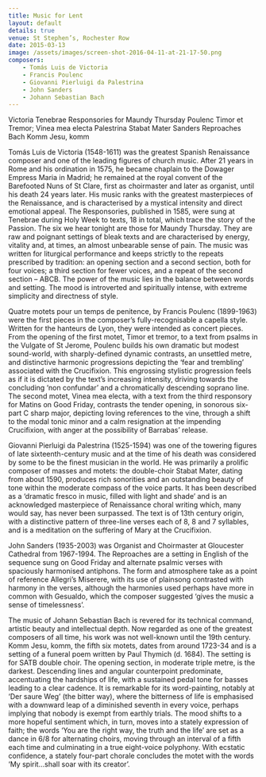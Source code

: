 ```yaml
---
title: Music for Lent
layout: default
details: true
venue: St Stephen’s, Rochester Row
date: 2015-03-13
image: /assets/images/screen-shot-2016-04-11-at-21-17-50.png
composers:
    - Tomás Luis de Victoria
    - Francis Poulenc
    - Giovanni Pierluigi da Palestrina
    - John Sanders
    - Johann Sebastian Bach
---
```


Victoria Tenebrae Responsories for Maundy Thursday
Poulenc Timor et Tremor; Vinea mea electa
Palestrina Stabat Mater
Sanders Reproaches
Bach Komm Jesu, komm

Tomás Luis de Victoria (1548-1611) was the greatest Spanish Renaissance composer and one of the leading figures of church music.  After 21 years in Rome and his ordination in 1575, he became chaplain to the Dowager Empress Maria in Madrid; he remained at the royal convent of the Barefooted Nuns of St Clare, first as choirmaster and later as organist, until his death 24 years later.  His music ranks with the greatest masterpieces of the Renaissance, and is characterised by a mystical intensity and direct emotional appeal.  The Responsories, published in 1585, were sung at Tenebrae during Holy Week to texts, 18 in total, which trace the story of the Passion.  The six we hear tonight are those for Maundy Thursday.  They are raw and poignant settings of bleak texts and are characterised by energy, vitality and, at times, an almost unbearable sense of pain.  The music was written for liturgical performance and keeps strictly to the repeats prescribed by tradition: an opening section and a second section, both for four voices; a third section for fewer voices, and a repeat of the second section – ABCB.  The power of the music lies in the balance between words and setting. The mood is introverted and spiritually intense, with extreme simplicity and directness of style.

Quatre motets pour un temps de penitence, by Francis Poulenc (1899-1963) were the first pieces in the composer’s fully-recognisable a capella style.  Written for the hanteurs de Lyon, they were intended as concert pieces. From the opening of the first motet, Timor et tremor, to a text from psalms in the Vulgate of St Jerome, Poulenc builds his own dramatic but modest sound-world, with sharply-defined dynamic contrasts, an unsettled metre, and distinctive harmonic progressions depicting the ‘fear and trembling’ associated with the Crucifixion. This engrossing stylistic progression feels as if it is dictated by the text’s increasing intensity, driving towards the concluding ‘non confundar’ and a chromatically descending soprano line.  The second motet, Vinea mea electa, with a text from the third responsory for Matins on Good Friday, contrasts the tender opening, in sonorous six-part C sharp major, depicting loving references to the vine, through a shift to the modal tonic minor and a calm resignation at the impending Crucifixion, with anger at the possibility of Barrabas’ release.

Giovanni Pierluigi da Palestrina (1525-1594) was one of the towering figures of late sixteenth-century music and at the time of his death was considered by some to be the finest musician in the world.  He was primarily a prolific composer of masses and motets: the double-choir Stabat Mater, dating from about 1590, produces rich sonorities and an outstanding beauty of tone within the moderate compass of the voice parts.  It has been described as a ‘dramatic fresco in music, filled with light and shade’ and is an acknowledged masterpiece of Renaissance choral writing which, many would say, has never been surpassed.  The text is of 13th century origin, with a distinctive pattern of three-line verses each of 8, 8 and 7 syllables, and is a meditation on the suffering of Mary at the Crucifixion.

John Sanders (1935-2003) was Organist and Choirmaster at Gloucester Cathedral from 1967-1994.   The Reproaches are a setting in English of the sequence sung on Good Friday and alternate psalmic verses with spaciously harmonised antiphons.  The form and atmosphere take as a point of reference Allegri’s Miserere, with its use of plainsong contrasted with harmony in the verses, although the harmonies used perhaps have more in common with Gesualdo, which the composer suggested ‘gives the music a sense of timelessness’.

The music of Johann Sebastian Bach is revered for its technical command, artistic beauty and intellectual depth.  Now regarded as one of the greatest composers of all time, his work was not well-known until the 19th century.  Komm Jesu, komm, the fifth six motets, dates from around 1723-34 and is a setting of a funeral poem written by Paul Thymich (d. 1684).  The setting is for SATB double choir.  The opening section, in moderate triple metre, is the darkest.  Descending lines and angular counterpoint predominate, accentuating the hardships of life, with a sustained pedal tone for basses leading to a clear cadence. It is remarkable for its word-painting, notably at ‘Der saure Weg’ (the bitter way), where the bitterness of life is emphasised with a downward leap of a diminished seventh in every voice, perhaps implying that nobody is exempt from earthly trials. The mood shifts to a more hopeful sentiment which, in turn, moves into a stately expression of faith; the words ‘You are the right way, the truth and the life’ are set as a dance in 6/8 for alternating choirs, moving through an interval of a fifth each time and culminating in a true eight-voice polyphony. With ecstatic confidence, a stately four-part chorale concludes the motet with the words ‘My spirit…shall soar with its creator’.